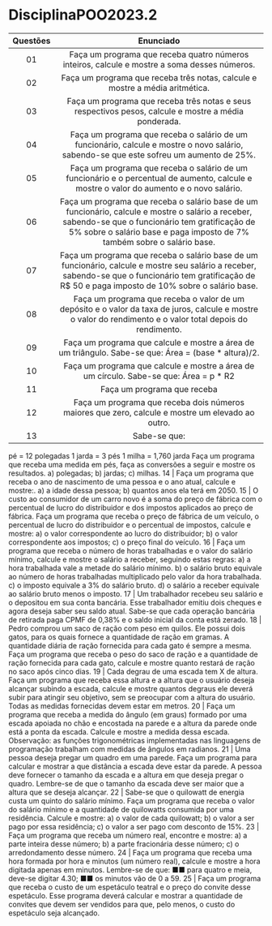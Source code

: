 # DisciplinaPOO2023.2
Questões | Enunciado
:---------: | :------:
01 | Faça um programa que receba quatro números inteiros, calcule e mostre a soma desses números.
02 | Faça um programa que receba três notas, calcule e mostre a média aritmética.
03 | Faça um programa que receba três notas e seus respectivos pesos, calcule e mostre a média ponderada.
04 | Faça um programa que receba o salário de um funcionário, calcule e mostre o novo salário, sabendo-se que este sofreu um aumento de 25%.
05 | Faça um programa que receba o salário de um funcionário e o percentual de aumento, calcule e mostre o valor do aumento e o novo salário.
06 | Faça um programa que receba o salário base de um funcionário, calcule e mostre o salário a receber, sabendo-se que o funcionário tem gratificação de 5% sobre o salário base e paga imposto de 7% também sobre o salário base.
07 | Faça um programa que receba o salário base de um funcionário, calcule e mostre seu salário a receber, sabendo-se que o funcionário tem gratificação de R$ 50 e paga imposto de 10% sobre o salário base.
08 | Faça um programa que receba o valor de um depósito e o valor da taxa de juros, calcule e mostre o valor do rendimento e o valor total depois do rendimento.
09 | Faça um programa que calcule e mostre a área de um triângulo. Sabe-se que: Área = (base * altura)/2.
10 | Faça um programa que calcule e mostre a área de um círculo. Sabe-se que: Área = p * R2
11 | Faça um programa que receba
12 | Faça um programa que receba dois números maiores que zero, calcule e mostre um elevado ao outro.
13 | Sabe-se que:
pé = 12 polegadas
1 jarda = 3 pés
1 milha = 1,760 jarda
Faça um programa que receba uma medida em pés, faça as conversões a seguir e mostre os resultados.
a) polegadas;
b) jardas;
c) milhas.
14 | Faça um programa que receba o ano de nascimento de uma pessoa e o ano atual, calcule e mostre:. a) a idade dessa pessoa; b) quantos anos ela terá em 2050.
15 | O custo ao consumidor de um carro novo é a soma do preço de fábrica com o percentual de lucro do distribuidor e dos impostos aplicados ao preço de fábrica. Faça um programa que receba o preço de fábrica de um veículo, o percentual de lucro do distribuidor e o percentual de impostos, calcule e mostre:
a) o valor correspondente ao lucro do distribuidor;
b) o valor correspondente aos impostos;
c) o preço final do veículo.
16 | Faça um programa que receba o número de horas trabalhadas e o valor do salário mínimo, calcule e mostre o salário a receber, seguindo estas regras: a) a hora trabalhada vale a metade do salário mínimo. b) o salário bruto equivale ao número de horas trabalhadas multiplicado pelo valor da hora trabalhada. c) o imposto equivale a 3% do salário bruto. d) o salário a receber equivale ao salário bruto menos o imposto.
17 | Um trabalhador recebeu seu salário e o depositou em sua conta bancária. Esse trabalhador emitiu dois cheques e agora deseja saber seu saldo atual. Sabe-se que cada operação bancária de retirada paga CPMF de 0,38% e o saldo inicial da conta está zerado.
18 | Pedro comprou um saco de ração com peso em quilos. Ele possui dois gatos, para os quais fornece a quantidade de ração em gramas. A quantidade diária de ração fornecida para cada gato é sempre a mesma. Faça um programa que receba o peso do saco de ração e a quantidade de ração fornecida para cada gato, calcule e mostre quanto restará de ração no saco após cinco dias.
19 | Cada degrau de uma escada tem X de altura. Faça um programa que receba essa altura e a altura que  o usuário deseja alcançar subindo a escada, calcule e mostre quantos degraus ele deverá subir para atingir seu objetivo, sem se preocupar com a altura do usuário. Todas as medidas fornecidas devem estar em metros.
20 | Faça um programa que receba a medida do ângulo (em graus) formado por uma escada apoiada no chão e encostada na parede e a altura da parede onde está a ponta da escada. Calcule e mostre a medida dessa escada.
Observação: as funções trigonométricas implementadas nas linguagens de programação trabalham com medidas de ângulos em radianos.
21 | Uma pessoa deseja pregar um quadro em uma parede. Faça um programa para calcular e mostrar a que distância a escada deve estar da parede. A pessoa deve fornecer o tamanho da escada e a altura em que deseja pregar o quadro.
Lembre-se de que o tamanho da escada deve ser maior que a altura que se deseja alcançar.
22 | Sabe-se que o quilowatt de energia custa um quinto do salário mínimo. Faça um programa que receba o valor do salário mínimo e a quantidade de quilowatts consumida por uma residência. Calcule e mostre: a) o valor de cada quilowatt; b) o valor a ser pago por essa residência; c) o valor a ser pago com desconto de 15%.
23 | Faça um programa que receba um número real, encontre e mostre: a) a parte inteira desse número; b) a parte fracionária desse número; c) o arredondamento desse número.
24 | Faça um programa que receba uma hora formada por hora e minutos (um número real), calcule e mostre a hora digitada apenas em minutos. Lembre-se de que:
■■ para quatro e meia, deve-se digitar 4.30;
■■ os minutos vão de 0 a 59.
25 | Faça um programa que receba o custo de um espetáculo teatral e o preço do convite desse espetáculo. Esse programa deverá calcular e mostrar a quantidade de convites que devem ser vendidos para que, pelo menos, o custo do espetáculo seja alcançado.
